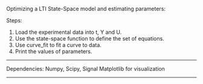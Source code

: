 Optimizing a LTI State-Space model and estimating parameters:

Steps:
1. Load the experimental data into t, Y and U.
2. Use the state-space function to define the set of equations.
3. Use curve_fit to fit a curve to data.
4. Print the values of parameters. 

**************

Dependencies:
Numpy, Scipy, Signal
Matplotlib for visualization

**************
